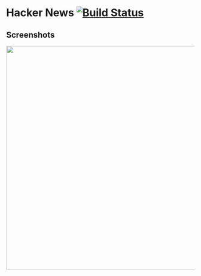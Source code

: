 # Hacker News [![Build Status](https://app.bitrise.io/app/0e322cc13a143148/status.svg?token=NdlbEJm5T1-nrKBZ1hGYcg)](https://app.bitrise.io/app/0e322cc13a143148)

## Screenshots
<img height="600" src="https://user-images.githubusercontent.com/40307305/59163722-0356c580-8adb-11e9-815d-1508fc1021da.png">
